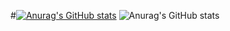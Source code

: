 #[![Anurag's GitHub stats](https://github-readme-stats.vercel.app/api?username=liujiangxu)](https://github.com/anuraghazra/github-readme-stats)
![Anurag's GitHub stats](https://github-readme-stats.vercel.app/api?username=liujiangxu&show_icons=true)
